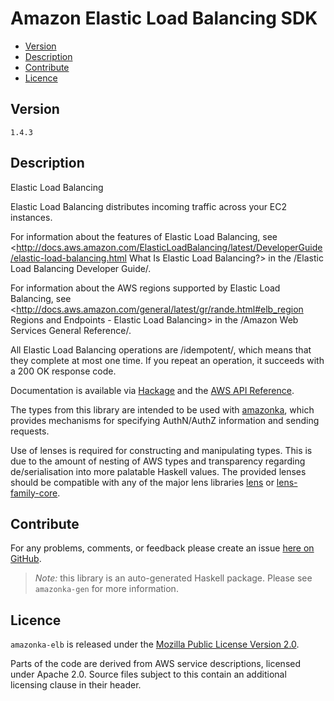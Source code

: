 # Amazon Elastic Load Balancing SDK

* [Version](#version)
* [Description](#description)
* [Contribute](#contribute)
* [Licence](#licence)


## Version

`1.4.3`


## Description

Elastic Load Balancing

Elastic Load Balancing distributes incoming traffic across your EC2 instances.

For information about the features of Elastic Load Balancing, see <http://docs.aws.amazon.com/ElasticLoadBalancing/latest/DeveloperGuide/elastic-load-balancing.html What Is Elastic Load Balancing?> in the /Elastic Load Balancing Developer Guide/.

For information about the AWS regions supported by Elastic Load Balancing, see <http://docs.aws.amazon.com/general/latest/gr/rande.html#elb_region Regions and Endpoints - Elastic Load Balancing> in the /Amazon Web Services General Reference/.

All Elastic Load Balancing operations are /idempotent/, which means that they complete at most one time. If you repeat an operation, it succeeds with a 200 OK response code.

Documentation is available via [Hackage](http://hackage.haskell.org/package/amazonka-elb)
and the [AWS API Reference](https://aws.amazon.com/documentation/).

The types from this library are intended to be used with [amazonka](http://hackage.haskell.org/package/amazonka),
which provides mechanisms for specifying AuthN/AuthZ information and sending requests.

Use of lenses is required for constructing and manipulating types.
This is due to the amount of nesting of AWS types and transparency regarding
de/serialisation into more palatable Haskell values.
The provided lenses should be compatible with any of the major lens libraries
[lens](http://hackage.haskell.org/package/lens) or [lens-family-core](http://hackage.haskell.org/package/lens-family-core).

## Contribute

For any problems, comments, or feedback please create an issue [here on GitHub](https://github.com/brendanhay/amazonka/issues).

> _Note:_ this library is an auto-generated Haskell package. Please see `amazonka-gen` for more information.


## Licence

`amazonka-elb` is released under the [Mozilla Public License Version 2.0](http://www.mozilla.org/MPL/).

Parts of the code are derived from AWS service descriptions, licensed under Apache 2.0.
Source files subject to this contain an additional licensing clause in their header.
